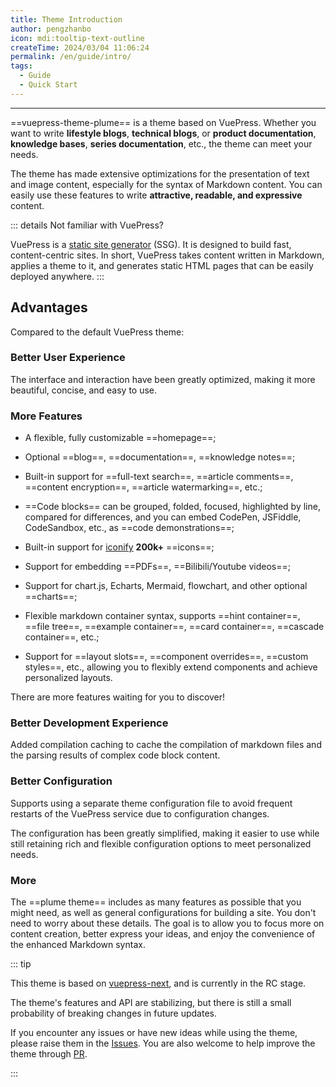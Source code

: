 ```yaml
---
title: Theme Introduction
author: pengzhanbo
icon: mdi:tooltip-text-outline
createTime: 2024/03/04 11:06:24
permalink: /en/guide/intro/
tags:
  - Guide
  - Quick Start
---
```

---

==vuepress-theme-plume== is a theme based on VuePress. Whether you want to write **lifestyle blogs**, **technical blogs**, or **product documentation**, **knowledge bases**, **series documentation**, etc., the theme can meet your needs.

The theme has made extensive optimizations for the presentation of text and image content, especially for the syntax of Markdown content. You can easily use these features to write **attractive, readable, and expressive** content.

::: details Not familiar with VuePress?

VuePress is a [static site generator](https://en.wikipedia.org/wiki/Static_site_generator) (SSG). It is designed to build fast, content-centric sites. In short, VuePress takes content written in Markdown, applies a theme to it, and generates static HTML pages that can be easily deployed anywhere.
:::

## Advantages

Compared to the default VuePress theme:

### Better User Experience

The interface and interaction have been greatly optimized, making it more beautiful, concise, and easy to use.

### More Features

- A flexible, fully customizable ==homepage==;

- Optional ==blog==, ==documentation==, ==knowledge notes==;

- Built-in support for ==full-text search==, ==article comments==, ==content encryption==, ==article watermarking==, etc.;

- ==Code blocks== can be grouped, folded, focused, highlighted by line, compared for differences, and you can embed CodePen, JSFiddle, CodeSandbox, etc., as ==code demonstrations==;

- Built-in support for [iconify](https://icon-sets.iconify.design/) **200k+** ==icons==;

- Support for embedding ==PDFs==, ==Bilibili/Youtube videos==;

- Support for chart.js, Echarts, Mermaid, flowchart, and other optional ==charts==;

- Flexible markdown container syntax, supports ==hint container==, ==file tree==, ==example container==, ==card container==, ==cascade container==, etc.;

- Support for ==layout slots==, ==component overrides==, ==custom styles==, etc., allowing you to flexibly extend components and achieve personalized layouts.

There are more features waiting for you to discover!

### Better Development Experience

Added compilation caching to cache the compilation of markdown files and the parsing results of complex code block content.

### Better Configuration

Supports using a separate theme configuration file to avoid frequent restarts of the VuePress service due to configuration changes.

The configuration has been greatly simplified, making it easier to use while still retaining rich and flexible configuration options to meet personalized needs.

### More

The ==plume theme== includes as many features as possible that you might need, as well as general configurations for building a site. You don't need to worry about these details. The goal is to allow you to focus more on content creation, better express your ideas, and enjoy the convenience of the enhanced Markdown syntax.

::: tip

This theme is based on [vuepress-next](https://github.com/vuepress/vuepress-next), and is currently in the RC stage.

The theme's features and API are stabilizing, but there is still a small probability of breaking changes in future updates.

If you encounter any issues or have new ideas while using the theme, please raise them in the [Issues](https://github.com/pengzhanbo/vuepress-theme-plume/issues). You are also welcome to help improve the theme through [PR](https://github.com/pengzhanbo/vuepress-theme-plume/pulls).

:::
